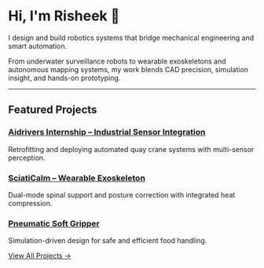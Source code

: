 # Hi, I'm Risheek 👋
I design and build robotics systems that bridge mechanical engineering and smart automation.

From underwater surveillance robots to wearable exoskeletons and autonomous mapping systems, my work blends CAD precision, simulation insight, and hands-on prototyping.

---

## Featured Projects
### [Aidrivers Internship – Industrial Sensor Integration](projects/aidrivers-internship.md)
Retrofitting and deploying automated quay crane systems with multi-sensor perception.

### [SciatiCalm – Wearable Exoskeleton](projects/sciatiCalm.md)
Dual-mode spinal support and posture correction with integrated heat compression.

### [Pneumatic Soft Gripper](projects/pneumatic-soft-gripper.md)
Simulation-driven design for safe and efficient food handling.

[View All Projects →](projects/)
